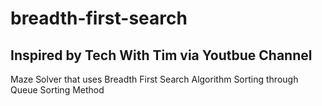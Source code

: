 # breadth-first-search
  ## Inspired by Tech With Tim via Youtbue Channel

Maze Solver that uses Breadth First Search Algorithm
  Sorting through Queue Sorting Method
